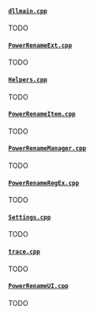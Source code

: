 #### [`dllmain.cpp`](/src/modules/powerrename/dll/dllmain.cpp)
TODO

#### [`PowerRenameExt.cpp`](/src/modules/powerrename/dll/PowerRenameExt.cpp)
TODO

#### [`Helpers.cpp`](/src/modules/powerrename/lib/Helpers.cpp)
TODO

#### [`PowerRenameItem.cpp`](/src/modules/powerrename/lib/PowerRenameItem.cpp)
TODO

#### [`PowerRenameManager.cpp`](/src/modules/powerrename/lib/PowerRenameManager.cpp)
TODO

#### [`PowerRenameRegEx.cpp`](/src/modules/powerrename/lib/PowerRenameRegEx.cpp)
TODO

#### [`Settings.cpp`](/src/modules/powerrename/lib/Settings.cpp)
TODO

#### [`trace.cpp`](/src/modules/powerrename/lib/trace.cpp)
TODO

#### [`PowerRenameUI.cpp`](/src/modules/powerrename/ui/PowerRenameUI.cpp)
TODO